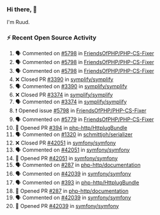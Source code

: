 ### Hi there, 👋

I'm Ruud.
 
### :zap: Recent Open Source Activity

<!--START_SECTION:activity-->
1. 🗣 Commented on [#5798](https://github.com/FriendsOfPHP/PHP-CS-Fixer/issues/5798) in [FriendsOfPHP/PHP-CS-Fixer](https://github.com/FriendsOfPHP/PHP-CS-Fixer)
2. 🗣 Commented on [#5798](https://github.com/FriendsOfPHP/PHP-CS-Fixer/issues/5798) in [FriendsOfPHP/PHP-CS-Fixer](https://github.com/FriendsOfPHP/PHP-CS-Fixer)
3. 🗣 Commented on [#5798](https://github.com/FriendsOfPHP/PHP-CS-Fixer/issues/5798) in [FriendsOfPHP/PHP-CS-Fixer](https://github.com/FriendsOfPHP/PHP-CS-Fixer)
4. ❌ Closed PR [#3390](https://github.com/symplify/symplify/pull/3390) in [symplify/symplify](https://github.com/symplify/symplify)
5. 🗣 Commented on [#3390](https://github.com/symplify/symplify/issues/3390) in [symplify/symplify](https://github.com/symplify/symplify)
6. ❌ Closed PR [#3374](https://github.com/symplify/symplify/pull/3374) in [symplify/symplify](https://github.com/symplify/symplify)
7. 🗣 Commented on [#3374](https://github.com/symplify/symplify/issues/3374) in [symplify/symplify](https://github.com/symplify/symplify)
8. ❗️ Opened issue [#5798](https://github.com/FriendsOfPHP/PHP-CS-Fixer/issues/5798) in [FriendsOfPHP/PHP-CS-Fixer](https://github.com/FriendsOfPHP/PHP-CS-Fixer)
9. 🗣 Commented on [#5779](https://github.com/FriendsOfPHP/PHP-CS-Fixer/issues/5779) in [FriendsOfPHP/PHP-CS-Fixer](https://github.com/FriendsOfPHP/PHP-CS-Fixer)
10. 💪 Opened PR [#394](https://github.com/php-http/HttplugBundle/pull/394) in [php-http/HttplugBundle](https://github.com/php-http/HttplugBundle)
11. 🗣 Commented on [#1320](https://github.com/schmittjoh/serializer/issues/1320) in [schmittjoh/serializer](https://github.com/schmittjoh/serializer)
12. ❌ Closed PR [#42051](https://github.com/symfony/symfony/pull/42051) in [symfony/symfony](https://github.com/symfony/symfony)
13. 🗣 Commented on [#42051](https://github.com/symfony/symfony/issues/42051) in [symfony/symfony](https://github.com/symfony/symfony)
14. 💪 Opened PR [#42051](https://github.com/symfony/symfony/pull/42051) in [symfony/symfony](https://github.com/symfony/symfony)
15. 🗣 Commented on [#287](https://github.com/php-http/documentation/issues/287) in [php-http/documentation](https://github.com/php-http/documentation)
16. 🗣 Commented on [#42039](https://github.com/symfony/symfony/issues/42039) in [symfony/symfony](https://github.com/symfony/symfony)
17. 🗣 Commented on [#393](https://github.com/php-http/HttplugBundle/issues/393) in [php-http/HttplugBundle](https://github.com/php-http/HttplugBundle)
18. 💪 Opened PR [#287](https://github.com/php-http/documentation/pull/287) in [php-http/documentation](https://github.com/php-http/documentation)
19. 🗣 Commented on [#42039](https://github.com/symfony/symfony/issues/42039) in [symfony/symfony](https://github.com/symfony/symfony)
20. 💪 Opened PR [#42039](https://github.com/symfony/symfony/pull/42039) in [symfony/symfony](https://github.com/symfony/symfony)
<!--END_SECTION:activity-->
